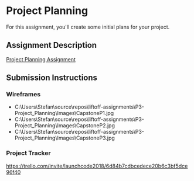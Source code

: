 # Project Planning
For this assignment, you'll create some initial plans for your project.

## Assignment Description
[Project Planning Assignment](https://education.launchcode.org/liftoff/assignments/planning/)

## Submission Instructions

### Wireframes
<ul>
	<li>C:\Users\Stefan\source\repos\liftoff-assignments\P3-Project_Planning\Images\CapstoneP1.jpg</li>
	<li>C:\Users\Stefan\source\repos\liftoff-assignments\P3-Project_Planning\Images\CapstoneP2.jpg</li>
	<li>C:\Users\Stefan\source\repos\liftoff-assignments\P3-Project_Planning\Images\CapstoneP3.jpg</li>
</ul>


### Project Tracker

https://trello.com/invite/launchcode2018/6d84b7cdbcedece20b6c3bf5dce96f40